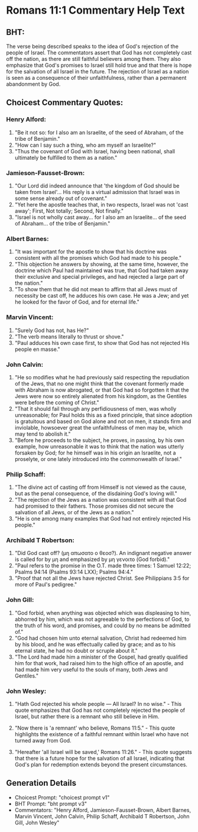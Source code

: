 # Romans 11:1 Commentary Help Text

## BHT:
The verse being described speaks to the idea of God's rejection of the people of Israel. The commentators assert that God has not completely cast off the nation, as there are still faithful believers among them. They also emphasize that God's promises to Israel still hold true and that there is hope for the salvation of all Israel in the future. The rejection of Israel as a nation is seen as a consequence of their unfaithfulness, rather than a permanent abandonment by God.

## Choicest Commentary Quotes:
### Henry Alford:
1. "Be it not so: for I also am an Israelite, of the seed of Abraham, of the tribe of Benjamin." 
2. "How can I say such a thing, who am myself an Israelite?" 
3. "Thus the covenant of God with Israel, having been national, shall ultimately be fulfilled to them as a nation."

### Jamieson-Fausset-Brown:
1. "Our Lord did indeed announce that 'the kingdom of God should be taken from Israel'... His reply is a virtual admission that Israel was in some sense already out of covenant." 
2. "Yet here the apostle teaches that, in two respects, Israel was not 'cast away'; First, Not totally; Second, Not finally."
3. "Israel is not wholly cast away... for I also am an Israelite... of the seed of Abraham... of the tribe of Benjamin."

### Albert Barnes:
1. "It was important for the apostle to show that his doctrine was consistent with all the promises which God had made to his people."
2. "This objection he answers by showing, at the same time, however, the doctrine which Paul had maintained was true, that God had taken away their exclusive and special privileges, and had rejected a large part of the nation."
3. "To show them that he did not mean to affirm that all Jews must of necessity be cast off, he adduces his own case. He was a Jew; and yet he looked for the favor of God, and for eternal life."

### Marvin Vincent:
1. "Surely God has not, has He?"
2. "The verb means literally to thrust or shove."
3. "Paul adduces his own case first, to show that God has not rejected His people en masse."

### John Calvin:
1. "He so modifies what he had previously said respecting the repudiation of the Jews, that no one might think that the covenant formerly made with Abraham is now abrogated, or that God had so forgotten it that the Jews were now so entirely alienated from his kingdom, as the Gentiles were before the coming of Christ."
2. "That it should fail through any perfidiousness of men, was wholly unreasonable; for Paul holds this as a fixed principle, that since adoption is gratuitous and based on God alone and not on men, it stands firm and inviolable, howsoever great the unfaithfulness of men may be, which may tend to abolish it."
3. "Before he proceeds to the subject, he proves, in passing, by his own example, how unreasonable it was to think that the nation was utterly forsaken by God; for he himself was in his origin an Israelite, not a proselyte, or one lately introduced into the commonwealth of Israel."

### Philip Schaff:
1. "The divine act of casting off from Himself is not viewed as the cause, but as the penal consequence, of the disdaining God's loving will." 
2. "The rejection of the Jews as a nation was consistent with all that God had promised to their fathers. Those promises did not secure the salvation of all Jews, or of the Jews as a nation." 
3. "He is one among many examples that God had not entirely rejected His people."

### Archibald T Robertson:
1. "Did God cast off? (μη απωσατο ο θεοσ?). An indignant negative answer is called for by μη and emphasized by μη γενοιτο (God forbid)."
2. "Paul refers to the promise in the O.T. made three times: 1 Samuel 12:22; Psalms 94:14 (Psalms 93:14 LXX); Psalms 94:4."
3. "Proof that not all the Jews have rejected Christ. See Philippians 3:5 for more of Paul's pedigree."

### John Gill:
1. "God forbid, when anything was objected which was displeasing to him, abhorred by him, which was not agreeable to the perfections of God, to the truth of his word, and promises, and could by no means be admitted of."
2. "God had chosen him unto eternal salvation, Christ had redeemed him by his blood, and he was effectually called by grace; and as to his eternal state, he had no doubt or scruple about it."
3. "The Lord had made him a minister of the Gospel, had greatly qualified him for that work, had raised him to the high office of an apostle, and had made him very useful to the souls of many, both Jews and Gentiles."

### John Wesley:
1. "Hath God rejected his whole people — All Israel? In no wise." - This quote emphasizes that God has not completely rejected the people of Israel, but rather there is a remnant who still believe in Him.

2. "Now there is 'a remnant' who believe, Romans 11:5." - This quote highlights the existence of a faithful remnant within Israel who have not turned away from God.

3. "Hereafter 'all Israel will be saved,' Romans 11:26." - This quote suggests that there is a future hope for the salvation of all Israel, indicating that God's plan for redemption extends beyond the present circumstances.


## Generation Details
- Choicest Prompt: "choicest prompt v1"
- BHT Prompt: "bht prompt v3"
- Commentators: "Henry Alford, Jamieson-Fausset-Brown, Albert Barnes, Marvin Vincent, John Calvin, Philip Schaff, Archibald T Robertson, John Gill, John Wesley"
